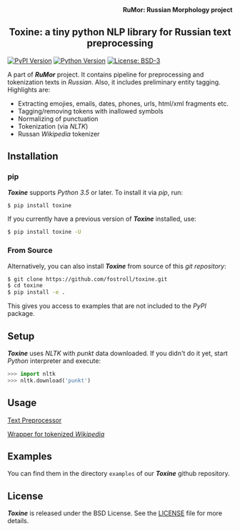 <div align="right"><strong>RuMor: Russian Morphology project</strong></div>
<h2 align="center">Toxine: a tiny python NLP library for Russian text preprocessing</h2>

[![PyPI Version](https://img.shields.io/pypi/v/toxine?color=blue)](https://pypi.org/project/toxine/)
[![Python Version](https://img.shields.io/pypi/pyversions/toxine?color=blue)](https://www.python.org/)
[![License: BSD-3](https://img.shields.io/badge/License-BSD-brightgreen.svg)](https://opensource.org/licenses/BSD-3-Clause)

A part of ***RuMor*** project. It contains pipeline for preprocessing and
tokenization texts in *Russian*. Also, it includes preliminary entity tagging.
Highlights are:

* Extracting emojies, emails, dates, phones, urls, html/xml fragments etc.
* Tagging/removing tokens with inallowed symbols
* Normalizing of punctuation
* Tokenization (via *NLTK*)
* Russan *Wikipedia* tokenizer

## Installation

### pip

***Toxine*** supports *Python 3.5* or later. To install it via *pip*, run:
```sh
$ pip install toxine
```

If you currently have a previous version of ***Toxine*** installed, use:
```sh
$ pip install toxine -U
```

### From Source

Alternatively, you can also install ***Toxine*** from source of this *git
repository*:
```sh
$ git clone https://github.com/fostroll/toxine.git
$ cd toxine
$ pip install -e .
```
This gives you access to examples that are not included to the *PyPI* package.

## Setup

***Toxine*** uses *NLTK* with *punkt* data downloaded. If you didn't do it yet,
start *Python* interpreter and execute:
```python
>>> import nltk
>>> nltk.download('punkt')
```

## Usage

[Text Preprocessor](https://github.com/fostroll/toxine/blob/master/doc/README_TEXT_PREPROCESSOR.md)

[Wrapper for tokenized *Wikipedia*](https://github.com/fostroll/toxine/blob/master/doc/README_WIKIPEDIA.md)

## Examples

You can find them in the directory `examples` of our ***Toxine*** github
repository.

## License

***Toxine*** is released under the BSD License. See the
[LICENSE](https://github.com/fostroll/toxine/blob/master/LICENSE) file for
more details.
